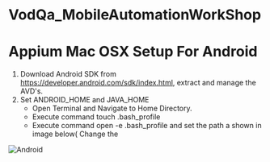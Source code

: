 # VodQa_MobileAutomationWorkShop

<h1> Appium Mac OSX Setup For Android</h1>
 
 1. Download Android SDK from  https://developer.android.com/sdk/index.html, extract and manage the AVD's.
 2. Set ANDROID_HOME and JAVA_HOME
    * Open Terminal and Navigate to Home Directory.
    * Execute command touch .bash_profile
    * Execute command open -e .bash_profile and set the path a shown in image below( Change the 
 
![Android](http://i62.tinypic.com/20tgscj.png)
